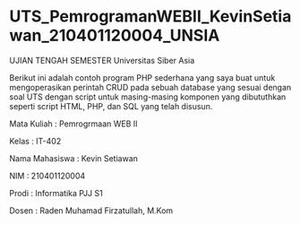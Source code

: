 # UTS_PemrogramanWEBII_KevinSetiawan_210401120004_UNSIA
UJIAN TENGAH SEMESTER
Universitas Siber Asia

Berikut ini adalah contoh program PHP sederhana yang saya buat untuk mengoperasikan perintah CRUD pada sebuah database yang sesuai dengan soal UTS dengan script untuk masing-masing komponen yang dibututhkan seperti script HTML, PHP, dan SQL yang telah disusun.

Mata Kuliah     : Pemrogrmaan WEB II

Kelas           : IT-402

Nama Mahasiswa  : Kevin Setiawan

NIM             : 210401120004

Prodi           : Informatika PJJ S1

Dosen           : Raden Muhamad Firzatullah, M.Kom
